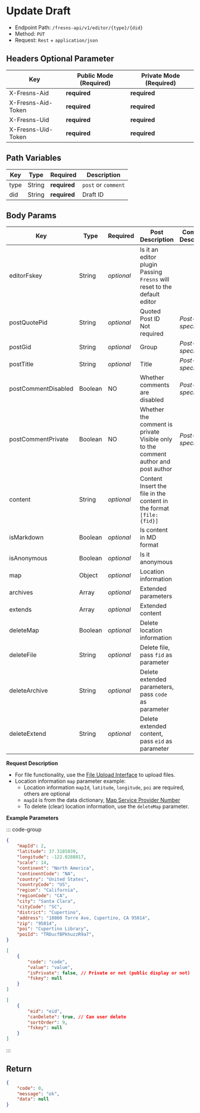 # Update Draft

- Endpoint Path: `/fresns-api/v1/editor/{type}/{did}`
- Method: `PUT`
- Request: `Rest` + `application/json`

## Headers Optional Parameter

| Key | Public Mode (Required) | Private Mode (Required) |
| --- | --- | --- |
| X-Fresns-Aid | **required** | **required** |
| X-Fresns-Aid-Token | **required** | **required** |
| X-Fresns-Uid | **required** | **required** |
| X-Fresns-Uid-Token | **required** | **required** |

## Path Variables

| Key | Type | Required | Description |
| --- | --- | --- | --- |
| type | String | **required** | `post` or `comment` |
| did | String | **required** | Draft ID |

## Body Params

| Key | Type | Required | **Post** Description | **Comment** Description |
| --- | --- | --- | --- | --- |
| editorFskey | String | *optional* | Is it an editor plugin<br>Passing `Fresns` will reset to the default editor |  |
| postQuotePid | String | *optional* | Quoted Post ID<br>Not required | *Post-specific* |
| postGid | String | *optional* | Group | *Post-specific* |
| postTitle | String | *optional* | Title | *Post-specific* |
| postCommentDisabled | Boolean | NO | Whether comments are disabled | *Post-specific* |
| postCommentPrivate  | Boolean | NO | Whether the comment is private<br>Visible only to the comment author and post author | *Post-specific* |
| content | String | *optional* | Content<br>Insert the file in the content in the format `[file:{fid}]` |  |
| isMarkdown | Boolean | *optional* | Is content in MD format |  |
| isAnonymous | Boolean | *optional* | Is it anonymous |  |
| map | Object | *optional* | Location information |  |
| archives | Array | *optional* | Extended parameters |
| extends | Array | *optional* | Extended content |  |
| deleteMap | Boolean | *optional* | Delete location information |  |
| deleteFile | String | *optional* | Delete file, pass `fid` as parameter |  |
| deleteArchive | String | *optional* | Delete extended parameters, pass `code` as parameter |  |
| deleteExtend | String | *optional* | Delete extended content, pass `eid` as parameter |  |

**Request Description**

- For file functionality, use the [File Upload Interface](../common/upload-file.md) to upload files.
- Location information `map` parameter example:
    - Location information `mapId`, `latitude`, `longitude`, `poi` are required, others are optional
    - `mapId` is from the data dictionary, [Map Service Provider Number](../../database/dictionary/maps.md)
    - To delete (clear) location information, use the `deleteMap` parameter.

**Example Parameters**

::: code-group
```json [Location Info]
{
    "mapId": 2,
    "latitude": 37.3185039,
    "longitude": -122.0288017,
    "scale": 14,
    "continent": "North America",
    "continentCode": "NA",
    "country": "United States",
    "countryCode": "US",
    "region": "California",
    "regionCode": "CA",
    "city": "Santa Clara",
    "cityCode": "SC",
    "district": "Cupertino",
    "address": "10800 Torre Ave, Cupertino, CA 95014",
    "zip": "95014",
    "poi": "Cupertino Library",
    "poiId": "TRDucfBPkhuzzR9a7",
}
```

```json [Extend Archive Info]
[
    {
        "code": "code",
        "value": "value",
        "isPrivate": false, // Private or not (public display or not)
        "fskey": null
    }
]
```

```json [Extend Content Info]
[
    {
        "eid": "eid",
        "canDelete": true, // Can user delete
        "sortOrder": 9,
        "fskey": null
    }
]
```
:::

## Return

```json
{
    "code": 0,
    "message": "ok",
    "data": null
}
```

